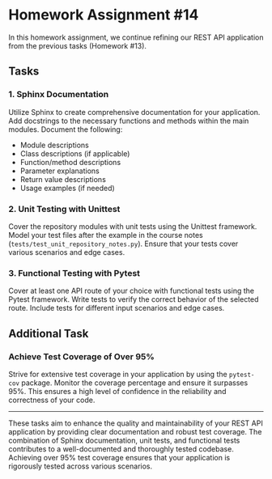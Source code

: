 # Homework Assignment #14

In this homework assignment, we continue refining our REST API application from the previous tasks (Homework #13).

## Tasks

### 1. Sphinx Documentation

Utilize Sphinx to create comprehensive documentation for your application. Add docstrings to the necessary functions and methods within the main modules. Document the following:

- Module descriptions
- Class descriptions (if applicable)
- Function/method descriptions
- Parameter explanations
- Return value descriptions
- Usage examples (if needed)

### 2. Unit Testing with Unittest

Cover the repository modules with unit tests using the Unittest framework. Model your test files after the example in the course notes (`tests/test_unit_repository_notes.py`). Ensure that your tests cover various scenarios and edge cases.

### 3. Functional Testing with Pytest

Cover at least one API route of your choice with functional tests using the Pytest framework. Write tests to verify the correct behavior of the selected route. Include tests for different input scenarios and edge cases.

## Additional Task

### Achieve Test Coverage of Over 95%

Strive for extensive test coverage in your application by using the `pytest-cov` package. Monitor the coverage percentage and ensure it surpasses 95%. This ensures a high level of confidence in the reliability and correctness of your code.

---

These tasks aim to enhance the quality and maintainability of your REST API application by providing clear documentation and robust test coverage. The combination of Sphinx documentation, unit tests, and functional tests contributes to a well-documented and thoroughly tested codebase. Achieving over 95% test coverage ensures that your application is rigorously tested across various scenarios.
